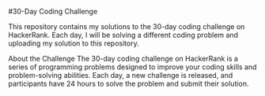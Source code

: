 #30-Day Coding Challenge

This repository contains my solutions to the 30-day coding challenge on HackerRank. Each day, I will be solving a different coding problem and uploading my solution to this repository.

About the Challenge
The 30-day coding challenge on HackerRank is a series of programming problems designed to improve your coding skills and problem-solving abilities. Each day, a new challenge is released, and participants have 24 hours to solve the problem and submit their solution.

